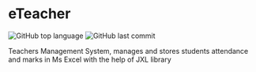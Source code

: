 # eTeacher
![GitHub top language](https://img.shields.io/github/languages/top/ashadnadeem/eTeacher?style=for-the-badge)
![GitHub last commit](https://img.shields.io/github/last-commit/ashadnadeem/eTeacher?style=for-the-badge)

Teachers Management System, manages and stores students attendance and marks in Ms Excel with the help of JXL library

